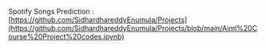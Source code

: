 Spotify Songs Prediction : [https://github.com/SidhardhareddyEnumula/Projects](https://github.com/SidhardhareddyEnumula/Projects/blob/main/Aiml%20Course%20Project%20codes.ipynb)
